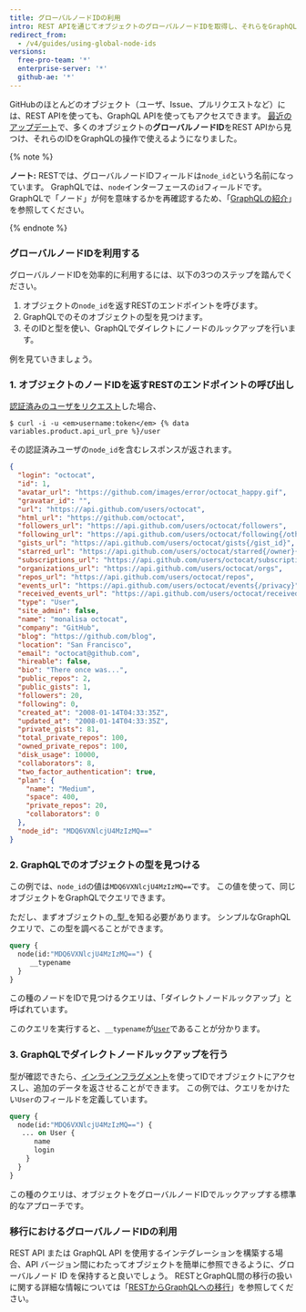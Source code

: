 ```yaml
---
title: グローバルノードIDの利用
intro: REST APIを通じてオブジェクトのグローバルノードIDを取得し、それらをGraphQLの操作で利用できます。
redirect_from:
  - /v4/guides/using-global-node-ids
versions:
  free-pro-team: '*'
  enterprise-server: '*'
  github-ae: '*'
---
```


GitHubのほとんどのオブジェクト（ユーザ、Issue、プルリクエストなど）には、REST APIを使っても、GraphQL APIを使ってもアクセスできます。 [最近のアップデート](https://developer.github.com/changes/2017-12-19-graphql-node-id/)で、多くのオブジェクトの**グローバルノードID**をREST APIから見つけ、それらのIDをGraphQLの操作で使えるようになりました。

{% note %}

**ノート:** RESTでは、グローバルノードIDフィールドは`node_id`という名前になっています。 GraphQLでは、`node`インターフェースの`id`フィールドです。 GraphQLで「ノード」が何を意味するかを再確認するため、「[GraphQLの紹介](/v4/guides/intro-to-graphql/#node)」を参照してください。

{% endnote %}

### グローバルノードIDを利用する

グローバルノードIDを効率的に利用するには、以下の3つのステップを踏んでください。

1. オブジェクトの`node_id`を返すRESTのエンドポイントを呼びます。
2. GraphQLでのそのオブジェクトの型を見つけます。
3. そのIDと型を使い、GraphQLでダイレクトにノードのルックアップを行います。

例を見ていきましょう。

### 1. オブジェクトのノードIDを返すRESTのエンドポイントの呼び出し

[認証済みのユーザをリクエスト](/v3/users/#get-the-authenticated-user)した場合、

```shell
$ curl -i -u <em>username:token</em> {% data variables.product.api_url_pre %}/user
```

その認証済みユーザの`node_id`を含むレスポンスが返されます。

```json
{
  "login": "octocat",
  "id": 1,
  "avatar_url": "https://github.com/images/error/octocat_happy.gif",
  "gravatar_id": "",
  "url": "https://api.github.com/users/octocat",
  "html_url": "https://github.com/octocat",
  "followers_url": "https://api.github.com/users/octocat/followers",
  "following_url": "https://api.github.com/users/octocat/following{/other_user}",
  "gists_url": "https://api.github.com/users/octocat/gists{/gist_id}",
  "starred_url": "https://api.github.com/users/octocat/starred{/owner}{/repo}",
  "subscriptions_url": "https://api.github.com/users/octocat/subscriptions",
  "organizations_url": "https://api.github.com/users/octocat/orgs",
  "repos_url": "https://api.github.com/users/octocat/repos",
  "events_url": "https://api.github.com/users/octocat/events{/privacy}",
  "received_events_url": "https://api.github.com/users/octocat/received_events",
  "type": "User",
  "site_admin": false,
  "name": "monalisa octocat",
  "company": "GitHub",
  "blog": "https://github.com/blog",
  "location": "San Francisco",
  "email": "octocat@github.com",
  "hireable": false,
  "bio": "There once was...",
  "public_repos": 2,
  "public_gists": 1,
  "followers": 20,
  "following": 0,
  "created_at": "2008-01-14T04:33:35Z",
  "updated_at": "2008-01-14T04:33:35Z",
  "private_gists": 81,
  "total_private_repos": 100,
  "owned_private_repos": 100,
  "disk_usage": 10000,
  "collaborators": 8,
  "two_factor_authentication": true,
  "plan": {
    "name": "Medium",
    "space": 400,
    "private_repos": 20,
    "collaborators": 0
  },
  "node_id": "MDQ6VXNlcjU4MzIzMQ=="
}
```

### 2. GraphQLでのオブジェクトの型を見つける

この例では、`node_id`の値は`MDQ6VXNlcjU4MzIzMQ==`です。 この値を使って、同じオブジェクトをGraphQLでクエリできます。

ただし、まずオブジェクトの_型_を知る必要があります。 シンプルなGraphQLクエリで、この型を調べることができます。

```graphql
query {
  node(id:"MDQ6VXNlcjU4MzIzMQ==") {
     __typename
  }
}
```

この種のノードをIDで見つけるクエリは、「ダイレクトノードルックアップ」と呼ばれています。

このクエリを実行すると、`__typename`が[`User`](/v4/object/user/)であることが分かります。

### 3. GraphQLでダイレクトノードルックアップを行う

型が確認できたら、[インラインフラグメント](https://graphql.github.io/learn/queries/#inline-fragments)を使ってIDでオブジェクトにアクセスし、追加のデータを返させることができます。 この例では、クエリをかけたい`User`のフィールドを定義しています。

```graphql
query {
  node(id:"MDQ6VXNlcjU4MzIzMQ==") {
   ... on User {
      name
      login
    }
  }
}
```

この種のクエリは、オブジェクトをグローバルノードIDでルックアップする標準的なアプローチです。

### 移行におけるグローバルノードIDの利用

REST API または GraphQL API を使用するインテグレーションを構築する場合、API バージョン間にわたってオブジェクトを簡単に参照できるように、グローバルノード ID を保持すると良いでしょう。 RESTとGraphQL間の移行の扱いに関する詳細な情報については「[RESTからGraphQLへの移行](/v4/guides/migrating-from-rest/)」を参照してください。
